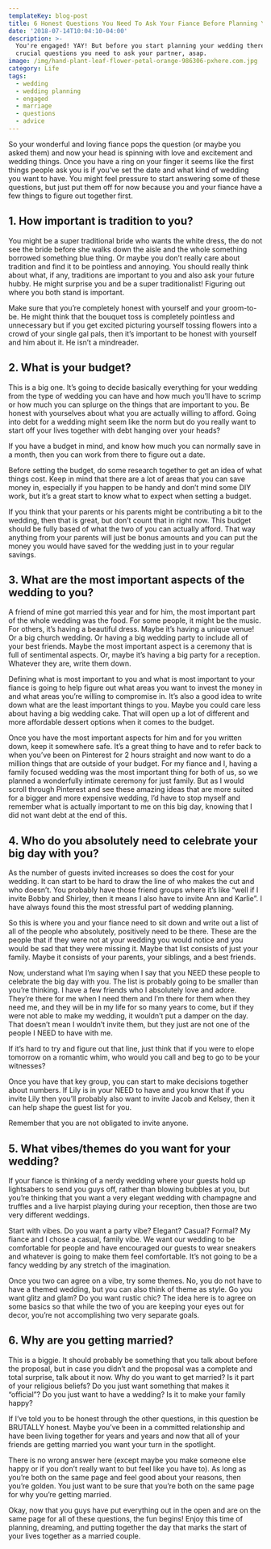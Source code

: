 ```yaml
---
templateKey: blog-post
title: 6 Honest Questions You Need To Ask Your Fiance Before Planning Your Wedding
date: '2018-07-14T10:04:10-04:00'
description: >-
  You're engaged! YAY! But before you start planning your wedding there are 6
  crucial questions you need to ask your partner, asap.
image: /img/hand-plant-leaf-flower-petal-orange-986306-pxhere.com.jpg
category: Life
tags:
  - wedding
  - wedding planning
  - engaged
  - marriage
  - questions
  - advice
---
```

So your wonderful and loving fiance pops the question (or maybe you asked them) and now your head is spinning with love and excitement and wedding things. Once you have a ring on your finger it seems like the first things people ask you is if you’ve set the date and what kind of wedding you want to have. You might feel pressure to start answering some of these questions, but just put them off for now because you and your fiance have a few things to figure out together first. 



## 1. How important is tradition to you? 

You might be a super traditional bride who wants the white dress, the do not see the bride before she walks down the aisle and the whole something borrowed something blue thing. Or maybe you don’t really care about tradition and find it to be pointless and annoying. You should really think about what, if any, traditions are important to you and also ask your future hubby. He might surprise you and be a super traditionalist! Figuring out where you both stand is important. 


Make sure that you’re completely honest with yourself and your groom-to-be. He might think that the bouquet toss is completely pointless and unnecessary but if you get excited picturing yourself tossing flowers into a crowd of your single gal pals, then it’s important to be honest with yourself and him about it. He isn’t a mindreader. 

## 2. What is your budget?

This is a big one. It’s going to decide basically everything for your wedding from the type of wedding you can have and how much you’ll have to scrimp or how much you can splurge on the things that are important to you. Be honest with yourselves about what you are actually willing to afford. Going into debt for a wedding might seem like the norm but do you really want to start off your lives together with debt hanging over your heads? 

If you have a budget in mind, and know how much you can normally save in a month, then you can work from there to figure out a date. 

Before setting the budget, do some research together to get an idea of what things cost. Keep in mind that there are a lot of areas that you can save money in, especially if you happen to be handy and don’t mind some DIY work, but it’s a great start to know what to expect when setting a budget.

If you think that your parents or his parents might be contributing a bit to the wedding, then that is great, but don’t count that in right now. This budget should be fully based of what the two of you can actually afford. That way anything from your parents will just be bonus amounts and you can put the money you would have saved for the wedding just in to your regular savings. 

## 3. What are the most important aspects of the wedding to you?

A friend of mine got married this year and for him, the most important part of the whole wedding was the food. For some people, it might be the music. For others, it’s having a beautiful dress. Maybe it’s having a unique venue! Or a big church wedding. Or having a big wedding party to include all of your best friends. Maybe the most important aspect is a ceremony that is full of sentimental aspects. Or, maybe it’s having a big party for a reception. Whatever they are, write them down. 

Defining what is most important to you and what is most important to your fiance is going to help figure out what areas you want to invest the money in and what areas you’re willing to compromise in. It’s also a good idea to write down what are the least important things to you. Maybe you could care less about having a big wedding cake. That will open up a lot of different and more affordable dessert options when it comes to the budget. 

Once you have the most important aspects for him and for you written down, keep it somewhere safe. It’s a great thing to have and to refer back to when you’ve been on Pinterest for 2 hours straight and now want to do a million things that are outside of your budget. For my fiance and I, having a family focused wedding was the most important thing for both of us, so we planned a wonderfully intimate ceremony for just family. But as I would scroll through Pinterest and see these amazing ideas that are more suited for a bigger and more expensive wedding, I’d have to stop myself and remember what is actually important to me on this big day, knowing that I did not want debt at the end of this. 

## 4. Who do you absolutely need to celebrate your big day with you?

As the number of guests invited increases so does the cost for your wedding. It can start to be hard to draw the line of who makes the cut and who doesn’t. You probably have those friend groups where it’s like “well if I invite Bobby and Shirley, then it means I also have to invite Ann and Karlie”.  I have always found this the most stressful part of wedding planning. 

So this is where you and your fiance need to sit down and write out a list of all of the people who absolutely, positively need to be there. These are the people that if they were not at your wedding you would notice and you would be sad that they were missing it. Maybe that list consists of just your family. Maybe it consists of your parents, your siblings, and a best friends. 

Now, understand what I’m saying when I say that you NEED these people to celebrate the big day with you. The list is probably going to be smaller than you’re thinking. I have a few friends who I absolutely love and adore. They’re there for me when I need them and I’m there for them when they need me, and they will be in my life for so many years to come, but if they were not able to make my wedding, it wouldn’t put a damper on the day. That doesn’t mean I wouldn’t invite them, but they just are not one of the people I NEED to have with me. 

If it’s hard to try and figure out that line, just think that if you were to elope tomorrow on a romantic whim, who would you call and beg to go to be your witnesses? 

Once you have that key group, you can start to make decisions together about numbers. If Lily is in your NEED to have and you know that if you invite Lily then you’ll probably also want to invite Jacob and Kelsey, then it can help shape the guest list for you. 

Remember that you are not obligated to invite anyone.

## 5. What vibes/themes do you want for your wedding?

If your fiance is thinking of a nerdy wedding where your guests hold up lightsabers to send you guys off, rather than blowing bubbles at you, but you’re thinking that you want a very elegant wedding with champagne and truffles and a live harpist playing during your reception, then those are two very different weddings. 

Start with vibes. Do you want a party vibe? Elegant? Casual? Formal? My fiance and I chose a casual, family vibe. We want our wedding to be comfortable for people and have encouraged our guests to wear sneakers and whatever is going to make them feel comfortable. It’s not going to be a fancy wedding by any stretch of the imagination.

Once you two can agree on a vibe, try some themes. No, you do not have to have a themed wedding, but you can also think of theme as style. Go you want glitz and glam? Do you want rustic chic? The idea here is to agree on some basics so that while the two of you are keeping your eyes out for decor, you’re not accomplishing two very separate goals. 

## 6. Why are you getting married? 

This is a biggie. It should probably be something that you talk about before the proposal, but in case you didn’t and the proposal was a complete and total surprise, talk about it now. Why do you want to get married? Is it part of your religious beliefs? Do you just want something that makes it “official”? Do you just want to have a wedding? Is it to make your family happy?

If I’ve told you to be honest through the other questions, in this question be BRUTALLY honest. Maybe you’ve been in a committed relationship and have been living together for years and years and now that all of your friends are getting married you want your turn in the spotlight. 

There is no wrong answer here (except maybe you make someone else happy or if you don’t really want to but feel like you have to). As long as you’re both on the same page and feel good about your reasons, then you’re golden. You just want to be sure that you’re both on the same page for why you’re getting married.


Okay, now that you guys have put everything out in the open and are on the same page for all of these questions, the fun begins! Enjoy this time of planning, dreaming, and putting together the day that marks the start of your lives together as a married couple. 

